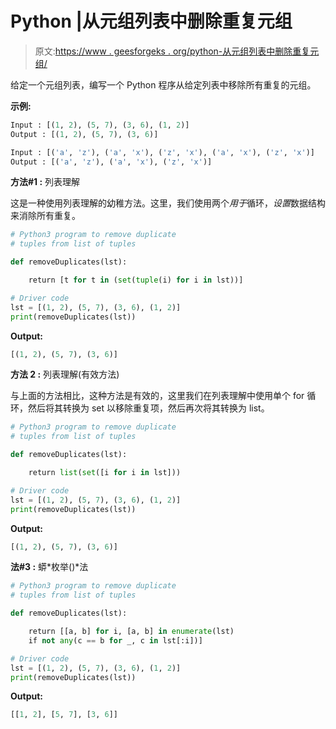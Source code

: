 # Python |从元组列表中删除重复元组

> 原文:[https://www . geesforgeks . org/python-从元组列表中删除重复元组/](https://www.geeksforgeeks.org/python-remove-duplicate-tuples-from-list-of-tuples/)

给定一个元组列表，编写一个 Python 程序从给定列表中移除所有重复的元组。

**示例:**

```py
Input : [(1, 2), (5, 7), (3, 6), (1, 2)]
Output : [(1, 2), (5, 7), (3, 6)]

Input : [('a', 'z'), ('a', 'x'), ('z', 'x'), ('a', 'x'), ('z', 'x')]
Output : [('a', 'z'), ('a', 'x'), ('z', 'x')]

```

**方法#1 :** 列表理解

这是一种使用列表理解的幼稚方法。这里，我们使用两个*用于*循环，*设置*数据结构来消除所有重复。

```py
# Python3 program to remove duplicate 
# tuples from list of tuples

def removeDuplicates(lst):

    return [t for t in (set(tuple(i) for i in lst))]

# Driver code
lst = [(1, 2), (5, 7), (3, 6), (1, 2)]
print(removeDuplicates(lst))
```

**Output:**

```py
[(1, 2), (5, 7), (3, 6)]

```

**方法 2 :** 列表理解(有效方法)

与上面的方法相比，这种方法是有效的，这里我们在列表理解中使用单个 for 循环，然后将其转换为 set 以移除重复项，然后再次将其转换为 list。

```py
# Python3 program to remove duplicate 
# tuples from list of tuples

def removeDuplicates(lst):

    return list(set([i for i in lst]))

# Driver code
lst = [(1, 2), (5, 7), (3, 6), (1, 2)]
print(removeDuplicates(lst))
```

**Output:**

```py
[(1, 2), (5, 7), (3, 6)]

```

**法#3 :** 蟒*枚举()*法

```py
# Python3 program to remove duplicate 
# tuples from list of tuples

def removeDuplicates(lst):

    return [[a, b] for i, [a, b] in enumerate(lst) 
    if not any(c == b for _, c in lst[:i])]

# Driver code
lst = [(1, 2), (5, 7), (3, 6), (1, 2)]
print(removeDuplicates(lst))
```

**Output:**

```py
[[1, 2], [5, 7], [3, 6]]

```